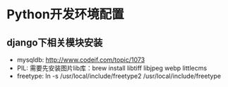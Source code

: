 # Python开发环境配置

## django下相关模块安装

- mysqldb: http://www.codeif.com/topic/1073
- PIL: 需要先安装图片lib库：brew install libtiff libjpeg webp littlecms
- freetype: ln -s /usr/local/include/freetype2 /usr/local/include/freetype

